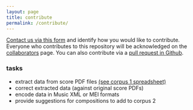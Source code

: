```yaml
---
layout: page
title: contribute
permalink: /contribute/
---
```

[Contact us via this form](https://goo.gl/forms/1UggNJKRU14q9Sh63) and identify how you would like to contribute. Everyone who contributes to this repository will be acknowledged on the [collaborators](/collaborators) page. You can also contribute via a [pull request in Github](https://github.com/BCDigSchol/rebalancing-music-canon/).

### tasks
- extract data from score PDF files [(see corpus 1 spreadsheet)](https://docs.google.com/spreadsheets/d/1Z9dzcnmz6S_bHAwdTHTnPlaDxmvbVXNBCqfpHvhmcWU/edit?usp=sharing)
- correct extracted data (against original score PDFs)
- encode data in Music XML or MEI formats
- provide suggestions for compositions to add to corpus 2

